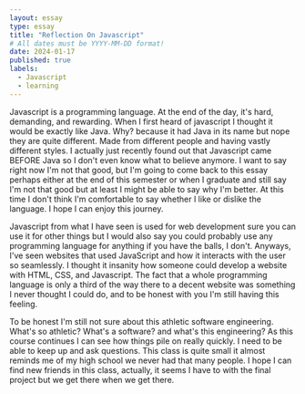 ```yaml
---
layout: essay
type: essay
title: "Reflection On Javascript"
# All dates must be YYYY-MM-DD format!
date: 2024-01-17
published: true
labels:
  - Javascript
  - learning
---
```



  Javascript is a programming language. At the end of the day, it's hard, demanding, and rewarding. When I first heard of javascript I thought it would be exactly like Java. Why? because it had Java in its name but nope they are quite different. Made from different people and having vastly different styles. I actually just recently found out that Javascript came BEFORE Java so I don't even know what to believe anymore. I want to say right now I'm not that good, but I'm going to come back to this essay perhaps either at the end of this semester or when I graduate and still say I'm not that good but at least I might be able to say why I'm better. At this time I don't think I'm comfortable to say whether I like or dislike the language. I hope I can enjoy this journey.  
  
  Javascript from what I have seen is used for web development sure you can use it for other things but I would also say you could probably use any programming language for anything if you have the balls, I don't. Anyways, I've seen websites that used JavaScript and how it interacts with the user so seamlessly. I thought it insanity how someone could develop a website with HTML, CSS, and Javascript. The fact that a whole programming language is only a third of the way there to a decent website was something I never thought I could do, and to be honest with you I'm still having this feeling.
  
  To be honest I'm still not sure about this athletic software engineering. What's so athletic? What's a software? and what's this engineering? As this course continues I can see how things pile on really quickly. I need to be able to keep up and ask questions. This class is quite small it almost reminds me of my high school we never had that many people. I hope I can find new friends in this class, actually, it seems I have to with the final project but we get there when we get there. 
